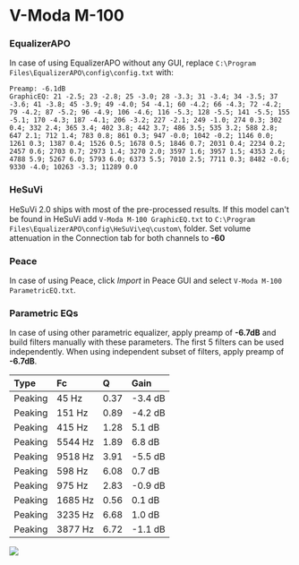 # V-Moda M-100

### EqualizerAPO
In case of using EqualizerAPO without any GUI, replace `C:\Program Files\EqualizerAPO\config\config.txt`
with:
```
Preamp: -6.1dB
GraphicEQ: 21 -2.5; 23 -2.8; 25 -3.0; 28 -3.3; 31 -3.4; 34 -3.5; 37 -3.6; 41 -3.8; 45 -3.9; 49 -4.0; 54 -4.1; 60 -4.2; 66 -4.3; 72 -4.2; 79 -4.2; 87 -5.2; 96 -4.9; 106 -4.6; 116 -5.3; 128 -5.5; 141 -5.5; 155 -5.1; 170 -4.3; 187 -4.1; 206 -3.2; 227 -2.1; 249 -1.0; 274 0.3; 302 0.4; 332 2.4; 365 3.4; 402 3.8; 442 3.7; 486 3.5; 535 3.2; 588 2.8; 647 2.1; 712 1.4; 783 0.8; 861 0.3; 947 -0.0; 1042 -0.2; 1146 0.0; 1261 0.3; 1387 0.4; 1526 0.5; 1678 0.5; 1846 0.7; 2031 0.4; 2234 0.2; 2457 0.6; 2703 0.7; 2973 1.4; 3270 2.0; 3597 1.6; 3957 1.5; 4353 2.6; 4788 5.9; 5267 6.0; 5793 6.0; 6373 5.5; 7010 2.5; 7711 0.3; 8482 -0.6; 9330 -4.0; 10263 -3.3; 11289 0.0
```

### HeSuVi
HeSuVi 2.0 ships with most of the pre-processed results. If this model can't be found in HeSuVi add
`V-Moda M-100 GraphicEQ.txt` to `C:\Program Files\EqualizerAPO\config\HeSuVi\eq\custom\` folder.
Set volume attenuation in the Connection tab for both channels to **-60**

### Peace
In case of using Peace, click *Import* in Peace GUI and select `V-Moda M-100 ParametricEQ.txt`.

### Parametric EQs
In case of using other parametric equalizer, apply preamp of **-6.7dB** and build filters manually
with these parameters. The first 5 filters can be used independently.
When using independent subset of filters, apply preamp of **-6.7dB**.

| Type    | Fc      |    Q | Gain    |
|:--------|:--------|:-----|:--------|
| Peaking | 45 Hz   | 0.37 | -3.4 dB |
| Peaking | 151 Hz  | 0.89 | -4.2 dB |
| Peaking | 415 Hz  | 1.28 | 5.1 dB  |
| Peaking | 5544 Hz | 1.89 | 6.8 dB  |
| Peaking | 9518 Hz | 3.91 | -5.5 dB |
| Peaking | 598 Hz  | 6.08 | 0.7 dB  |
| Peaking | 975 Hz  | 2.83 | -0.9 dB |
| Peaking | 1685 Hz | 0.56 | 0.1 dB  |
| Peaking | 3235 Hz | 6.68 | 1.0 dB  |
| Peaking | 3877 Hz | 6.72 | -1.1 dB |

![](https://raw.githubusercontent.com/jaakkopasanen/AutoEq/master/results/headphonecom/sbaf-serious/V-Moda%20M-100/V-Moda%20M-100.png)